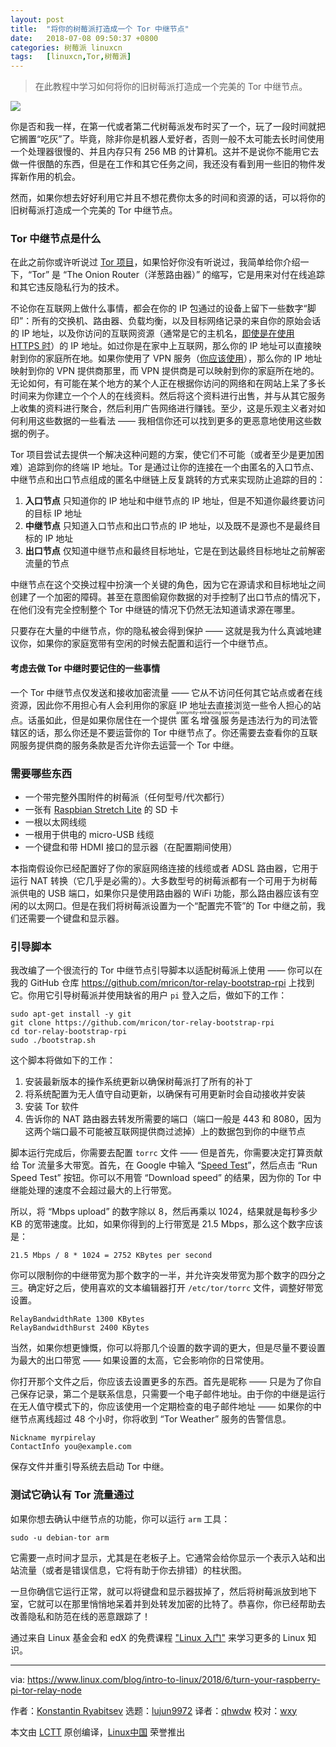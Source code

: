 ```yaml
---
layout: post
title:	"将你的树莓派打造成一个 Tor 中继节点"
date:	2018-07-08 09:50:37 +0800 
categories:	树莓派 linuxcn 
tags:	[linuxcn,Tor,树莓派]
---
```




> 
> 在此教程中学习如何将你的旧树莓派打造成一个完美的 Tor 中继节点。
> 
> 
> 


![](/Asserts/Images//attachment/album/201807/08/095040irm37me7umm7721c.jpg)


你是否和我一样，在第一代或者第二代树莓派发布时买了一个，玩了一段时间就把它搁置“吃灰”了。毕竟，除非你是机器人爱好者，否则一般不太可能去长时间使用一个处理器很慢的、并且内存只有 256 MB 的计算机。这并不是说你不能用它去做一件很酷的东西，但是在工作和其它任务之间，我还没有看到用一些旧的物件发挥新作用的机会。


然而，如果你想去好好利用它并且不想花费你太多的时间和资源的话，可以将你的旧树莓派打造成一个完美的 Tor 中继节点。


### Tor 中继节点是什么


在此之前你或许听说过 [Tor 项目](https://www.torproject.org/)，如果恰好你没有听说过，我简单给你介绍一下，“Tor” 是 “The Onion Router（洋葱路由器）” 的缩写，它是用来对付在线追踪和其它违反隐私行为的技术。


不论你在互联网上做什么事情，都会在你的 IP 包通过的设备上留下一些数字“脚印”：所有的交换机、路由器、负载均衡，以及目标网络记录的来自你的原始会话的 IP 地址，以及你访问的互联网资源（通常是它的主机名，[即使是在使用 HTTPS 时](https://en.wikipedia.org/wiki/Server_Name_Indication#Security_implications)）的 IP 地址。如过你是在家中上互联网，那么你的 IP 地址可以直接映射到你的家庭所在地。如果你使用了 VPN 服务（[你应该使用](https://www.linux.com/blog/2017/10/tips-secure-your-network-wake-krack)），那么你的 IP 地址映射到你的 VPN 提供商那里，而 VPN 提供商是可以映射到你的家庭所在地的。无论如何，有可能在某个地方的某个人正在根据你访问的网络和在网站上呆了多长时间来为你建立一个个人的在线资料。然后将这个资料进行出售，并与从其它服务上收集的资料进行聚合，然后利用广告网络进行赚钱。至少，这是乐观主义者对如何利用这些数据的一些看法 —— 我相信你还可以找到更多的更恶意地使用这些数据的例子。


Tor 项目尝试去提供一个解决这种问题的方案，使它们不可能（或者至少是更加困难）追踪到你的终端 IP 地址。Tor 是通过让你的连接在一个由匿名的入口节点、中继节点和出口节点组成的匿名中继链上反复跳转的方式来实现防止追踪的目的：


1. **入口节点** 只知道你的 IP 地址和中继节点的 IP 地址，但是不知道你最终要访问的目标 IP 地址
2. **中继节点** 只知道入口节点和出口节点的 IP 地址，以及既不是源也不是最终目标的 IP 地址
3. **出口节点** 仅知道中继节点和最终目标地址，它是在到达最终目标地址之前解密流量的节点


中继节点在这个交换过程中扮演一个关键的角色，因为它在源请求和目标地址之间创建了一个加密的障碍。甚至在意图偷窥你数据的对手控制了出口节点的情况下，在他们没有完全控制整个 Tor 中继链的情况下仍然无法知道请求源在哪里。


只要存在大量的中继节点，你的隐私被会得到保护 —— 这就是我为什么真诚地建议你，如果你的家庭宽带有空闲的时候去配置和运行一个中继节点。


#### 考虑去做 Tor 中继时要记住的一些事情


一个 Tor 中继节点仅发送和接收加密流量 —— 它从不访问任何其它站点或者在线资源，因此你不用担心有人会利用你的家庭 IP 地址去直接浏览一些令人担心的站点。话虽如此，但是如果你居住在一个提供<ruby> 匿名增强服务 <rt>  anonymity-enhancing services </rt></ruby>是违法行为的司法管辖区的话，那么你还是不要运营你的 Tor 中继节点了。你还需要去查看你的互联网服务提供商的服务条款是否允许你去运营一个 Tor 中继。


### 需要哪些东西


* 一个带完整外围附件的树莓派（任何型号/代次都行）
* 一张有 [Raspbian Stretch Lite](https://www.raspberrypi.org/downloads/raspbian/) 的 SD 卡
* 一根以太网线缆
* 一根用于供电的 micro-USB 线缆
* 一个键盘和带 HDMI 接口的显示器（在配置期间使用）


本指南假设你已经配置好了你的家庭网络连接的线缆或者 ADSL 路由器，它用于运行 NAT 转换（它几乎是必需的）。大多数型号的树莓派都有一个可用于为树莓派供电的 USB 端口，如果你只是使用路由器的 WiFi 功能，那么路由器应该有空闲的以太网口。但是在我们将树莓派设置为一个“配置完不管”的 Tor 中继之前，我们还需要一个键盘和显示器。


### 引导脚本


我改编了一个很流行的 Tor 中继节点引导脚本以适配树莓派上使用 —— 你可以在我的 GitHub 仓库 <https://github.com/mricon/tor-relay-bootstrap-rpi> 上找到它。你用它引导树莓派并使用缺省的用户 `pi` 登入之后，做如下的工作：



```
sudo apt-get install -y git
git clone https://github.com/mricon/tor-relay-bootstrap-rpi
cd tor-relay-bootstrap-rpi
sudo ./bootstrap.sh

```

这个脚本将做如下的工作：


1. 安装最新版本的操作系统更新以确保树莓派打了所有的补丁
2. 将系统配置为无人值守自动更新，以确保有可用更新时会自动接收并安装
3. 安装 Tor 软件
4. 告诉你的 NAT 路由器去转发所需要的端口（端口一般是 443 和 8080，因为这两个端口最不可能被互联网提供商过滤掉）上的数据包到你的中继节点


脚本运行完成后，你需要去配置 `torrc` 文件 —— 但是首先，你需要决定打算贡献给 Tor 流量多大带宽。首先，在 Google 中输入 “[Speed Test](https://www.google.com/search?q=speed+test)”，然后点击 “Run Speed Test” 按钮。你可以不用管 “Download speed” 的结果，因为你的 Tor 中继能处理的速度不会超过最大的上行带宽。


所以，将 “Mbps upload” 的数字除以 8，然后再乘以 1024，结果就是每秒多少 KB 的宽带速度。比如，如果你得到的上行带宽是 21.5 Mbps，那么这个数字应该是：



```
21.5 Mbps / 8 * 1024 = 2752 KBytes per second

```

你可以限制你的中继带宽为那个数字的一半，并允许突发带宽为那个数字的四分之三。确定好之后，使用喜欢的文本编辑器打开 `/etc/tor/torrc` 文件，调整好带宽设置。



```
RelayBandwidthRate 1300 KBytes
RelayBandwidthBurst 2400 KBytes

```

当然，如果你想更慷慨，你可以将那几个设置的数字调的更大，但是尽量不要设置为最大的出口带宽 —— 如果设置的太高，它会影响你的日常使用。


你打开那个文件之后，你应该去设置更多的东西。首先是昵称 —— 只是为了你自己保存记录，第二个是联系信息，只需要一个电子邮件地址。由于你的中继是运行在无人值守模式下的，你应该使用一个定期检查的电子邮件地址 —— 如果你的中继节点离线超过 48 个小时，你将收到 “Tor Weather” 服务的告警信息。



```
Nickname myrpirelay
ContactInfo you@example.com

```

保存文件并重引导系统去启动 Tor 中继。


### 测试它确认有 Tor 流量通过


如果你想去确认中继节点的功能，你可以运行 `arm` 工具：



```
sudo -u debian-tor arm

```

它需要一点时间才显示，尤其是在老板子上。它通常会给你显示一个表示入站和出站流量（或者是错误信息，它将有助于你去排错）的柱状图。


一旦你确信它运行正常，就可以将键盘和显示器拔掉了，然后将树莓派放到地下室，它就可以在那里悄悄地呆着并到处转发加密的比特了。恭喜你，你已经帮助去改善隐私和防范在线的恶意跟踪了！


通过来自 Linux 基金会和 edX 的免费课程 ["Linux 入门"](https://training.linuxfoundation.org/linux-courses/system-administration-training/introduction-to-linux)  来学习更多的 Linux 知识。




---


via: <https://www.linux.com/blog/intro-to-linux/2018/6/turn-your-raspberry-pi-tor-relay-node>


作者：[Konstantin Ryabitsev](https://www.linux.com/users/mricon) 选题：[lujun9972](https://github.com/lujun9972) 译者：[qhwdw](https://github.com/qhwdw) 校对：[wxy](https://github.com/wxy)


本文由 [LCTT](https://github.com/LCTT/TranslateProject) 原创编译，[Linux中国](https://linux.cn/) 荣誉推出
